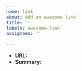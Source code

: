 ```yaml
---
name: link
about: Add an awesome link
title: ''
labels: awesome-link
assignees: ''

---
```


- **URL:**
- **Summary:**
